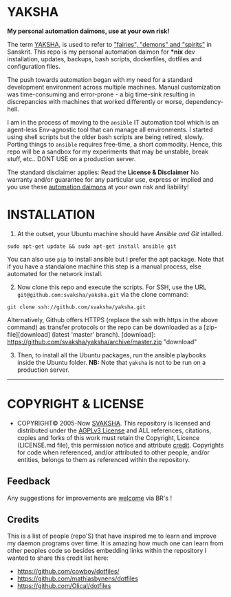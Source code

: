 # YAKSHA
__My personal automation daimons, use at your own risk!__

The term [YAKSHA][yaksha], is used to refer to ["fairies", "demons" and "spirits"](https://en.wikipedia.org/wiki/Yaksha) in Sanskrit. This repo is my personal automation daimon for __*nix__ dev installation, updates, backups, bash scripts, dockerfiles, dotfiles and configuration files. 

The push towards automation began with my need for a standard development environment across multiple machines. Manual customization was time-consuming and error-prone - a big time-sink resulting in discrepancies with machines that worked differently or worse, dependency-hell. 

I am in the process of moving to the `ansible` IT automation tool which is an agent-less Env-agnostic tool that can manage all environments. I started using shell scripts but the older bash scripts are being retired, slowly. Porting things to `ansible` requires free-time, a short commodity. Hence, this repo will be a sandbox for my experiments that may be unstable, break stuff, etc.. DONT USE on a production server. 

The standard disclaimer applies: Read the __License & Disclaimer__ No warranty and/or guarantee for any particular use, express or implied and you use these [automation daimons][yaksha] at your own risk and liability!

 [yaksha]: http://svaksha.github.io/yaksha "yaksha"

# INSTALLATION 

1. At the outset, your Ubuntu machine should have _Ansible and Git_ intalled.

```
sudo apt-get update && sudo apt-get install ansible git
```

You can also use `pip` to install ansible but I prefer the apt package. Note that if you have a standalone machine this step is a manual process, else automated for the network install.

2. Now clone this repo and execute the scripts. For SSH, use the URL `git@github.com:svaksha/yaksha.git` via the clone command:

```
git clone ssh://github.com/svaksha/yaksha.git
```

Alternatively, Github offers HTTPS (replace the ssh with https in the above command) as transfer protocols or the repo can be downloaded as a [zip-file][download] (latest 'master' branch). 
 [download]: https://github.com/svaksha/yaksha/archive/master.zip "download"


3. Then, to install all the Ubuntu packages, run the ansible playbooks inside the Ubuntu folder. __NB:__ Note that `yaksha` is  not to be run on a production server.

----

# COPYRIGHT & LICENSE
+ COPYRIGHT© 2005-Now [SVAKSHA](http://svaksha.com/pages/Bio). This repository is licensed and distributed under the [AGPLv3 License](http://www.gnu.org/licenses/agpl-3.0.html) and ALL references, citations, copies and forks of this work must retain the Copyright, Licence (LICENSE.md file), this permission notice and attribute [credit](https://en.wikipedia.org/wiki/Creative_Commons_license#Attribution). Copyrights for code when referenced, and/or attributed to other people, and/or entities, belongs to them as referenced within the repository. 

## Feedback
Any suggestions for improvements are [welcome](https://github.com/svaksha/yaksha/issues) via BR's !

## Credits
This is a list of people (repo'S) that have inspired me to learn and improve my daemon programs over time. It is amazing how much one can learn from other peoples code so besides embedding links within the repository I wanted to share this credit list here: 

+ https://github.com/cowboy/dotfiles/
+ https://github.com/mathiasbynens/dotfiles
+ https://github.com/Olical/dotfiles

